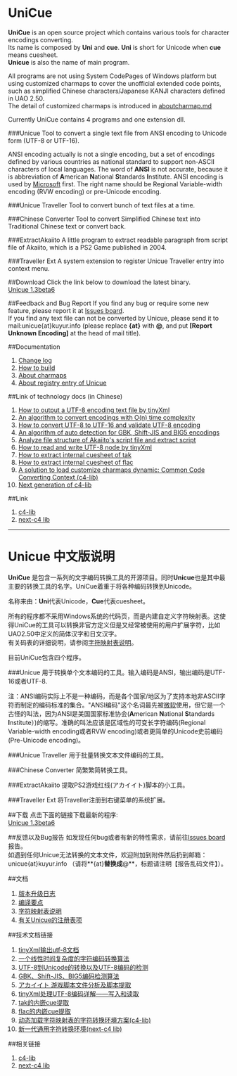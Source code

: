 UniCue
======

**UniCue** is an open source project which contains various tools for character encodings converting.  
Its name is composed by **Uni** and **cue**. **Uni** is short for Unicode when **cue** means cuesheet.  
**Unicue** is also the name of main program.

All programs are not using System CodePages of Windows platform but using customized charmaps to cover the unofficial extended code points, such as simplified Chinese characters/Japanese KANJI characters defined in UAO 2.50.  
The detail of customized charmaps is introduced in [aboutcharmap.md](docs/en/aboutcharmap.md)

Currently UniCue contains 4 programs and one extension dll.

###Unicue
Tool to convert a single text file from ANSI encoding to Unicode form (UTF-8 or UTF-16).

ANSI encoding actually is not a single encoding, but a set of encodings defined by various countries as national standard to support non-ASCII characters of local languages. The word of **ANSI** is not accurate, because it is abbreviation of **A**merican **N**ational **S**tandards **I**nstitute. ANSI encoding is used by [Microsoft](http://support.microsoft.com/kb/138813/en-us) first. The right name should be Regional Variable-width encoding (RVW encoding) or pre-Unicode encoding.

###Unicue Traveller
Tool to convert bunch of text files at a time.

###Chinese Converter
Tool to convert Simplified Chinese text into Traditional Chinese text or convert back.

###ExtractAkaiito
A little program to extract readable paragraph from script file of Akaiito, which is a PS2 Game published in 2004.

###Traveller Ext
A system extension to register Unicue Traveller entry into context menu.

##Download
Click the link below to download the latest binary.  
[Unicue 1.3beta6](http://kuyur.github.io/unicue/Unicue_1.3beta6.zip)

##Feedback and Bug Report
If you find any bug or require some new feature, please report it at [Issues board](https://github.com/kuyur/unicue/issues).  
If you find any text file can not be converted by Unicue, please send it to mail:unicue{at}kuyur.info (please replace **{at}** with **@**, and put **[Report Unknown Encoding]** at the head of mail title).

##Documentation
1. [Change log](docs/en/changelog.md)
2. [How to build](docs/en/howtobuild.md)
3. [About charmaps](docs/en/aboutcharmap.md)
4. [About registry entry of Unicue](docs/en/registry.md)

##Link of technology docs (in Chinese)
1. [How to output a UTF-8 encoding text file by tinyXml](http://kuyur.info/blog/archives/462)
2. [An algorithm to convert encodings with O(n) time complexity](http://kuyur.info/blog/archives/578)
3. [How to convert UTF-8 to UTF-16 and validate UTF-8 encoding](http://kuyur.info/blog/archives/633)
4. [An algorithm of auto detection for GBK, Shift-JIS and BIG5 encodings](http://kuyur.info/blog/archives/635)
5. [Analyze file structure of Akaiito's script file and extract script](http://kuyur.info/blog/archives/793)
6. [How to read and write UTF-8 node by tinyXml](http://kuyur.info/blog/archives/848)
7. [How to extract internal cuesheet of tak](http://kuyur.info/blog/archives/858)
8. [How to extract internal cuesheet of flac](http://kuyur.info/blog/archives/862)
9. [A solution to load customize charmaps dynamic: Common Code Converting Context (c4-lib)](http://kuyur.info/blog/archives/2250)
10. [Next generation of c4-lib](http://kuyur.info/blog/archives/3154)

##Link
1. [c4-lib](https://code.google.com/p/c4-lib/)
2. [next-c4 lib](https://github.com/kuyur/next-c4)

***

Unicue 中文版说明
===========================

**UniCue** 是包含一系列的文字编码转换工具的开源项目。同时**Unicue**也是其中最主要的转换工具的名字。UniCue着重于将各种编码转换到Unicode。

名称来由：**Uni**代表Unicode，**Cue**代表cuesheet。 

所有的程序都不采用Windows系统的代码页，而是内建自定义字符映射表。这使得UniCue的工具可以转换非官方定义但是又经常被使用的用户扩展字符，比如UAO2.50中定义的简体汉字和日文汉字。  
有关码表的详细说明，请参阅[字符映射表说明](docs/en/aboutcharmap.md)。

目前UniCue包含四个程序。

###Unicue
用于转换单个文本编码的工具。输入编码是ANSI，输出编码是UTF-16或者UTF-8.

注：ANSI编码实际上不是一种编码，而是各个国家/地区为了支持本地非ASCII字符而制定的编码标准的集合。"ANSI编码"这个名词最先被[微软](http://support.microsoft.com/kb/138813/en-us)使用，但它是一个古怪的叫法，因为ANSI是美国国家标准协会(**A**merican **N**ational **S**tandards **I**nstitute）)的缩写。准确的叫法应该是区域性的可变长字符编码(Regional Variable-width encoding或者RVW encoding)或者更简单的Unicode史前编码(Pre-Unicode encoding)。

###Unicue Traveller
用于批量转换文本文件编码的工具。

###Chinese Converter
简繁繁简转换工具。

###ExtractAkaiito
提取PS2游戏红线(アカイイト)脚本的小工具。

###Traveller Ext
将Traveller注册到右键菜单的系统扩展。

##下载
点击下面的链接下载最新的程序:  
[Unicue 1.3beta6](http://kuyur.github.io/unicue/Unicue_1.3beta6.zip)

##反馈以及Bug报告
如发现任何bug或者有新的特性需求，请前往[Issues board](https://github.com/kuyur/unicue/issues)报告。  
如遇到任何Unicue无法转换的文本文件，欢迎附加到附件然后扔到邮箱：unicue{at}kuyur.info （请将**{at}**替换成**@**，标题请注明【报告乱码文件】）。

##文档
1. [版本升级日志](docs/chs/changelog.md)
2. [编译要点](docs/chs/howtobuild.md)
3. [字符映射表说明](docs/chs/aboutcharmap.md)
4. [有关Unicue的注册表项](docs/chs/registry.md)

##技术文档链接
1. [tinyXml输出utf-8文档](http://kuyur.info/blog/archives/462)
2. [一个线性时间复杂度的字符编码转换算法](http://kuyur.info/blog/archives/578)
3. [UTF-8到Unicode的转换以及UTF-8编码的检测](http://kuyur.info/blog/archives/633)
4. [GBK、Shift-JIS、BIG5编码检测算法](http://kuyur.info/blog/archives/635)
5. [アカイイト 游戏脚本文件分析及脚本提取](http://kuyur.info/blog/archives/793)
6. [tinyXml处理UTF-8编码详解——写入和读取](http://kuyur.info/blog/archives/848)
7. [tak的内嵌cue提取](http://kuyur.info/blog/archives/858)
8. [flac的内嵌cue提取](http://kuyur.info/blog/archives/862)
9. [动态加载字符映射表的字符转换环境方案(c4-lib)](http://kuyur.info/blog/archives/2250)
10. [新一代通用字符转换环境(next-c4 lib)](http://kuyur.info/blog/archives/3154)

##相关链接
1. [c4-lib](https://code.google.com/p/c4-lib/)
2. [next-c4 lib](https://github.com/kuyur/next-c4)
